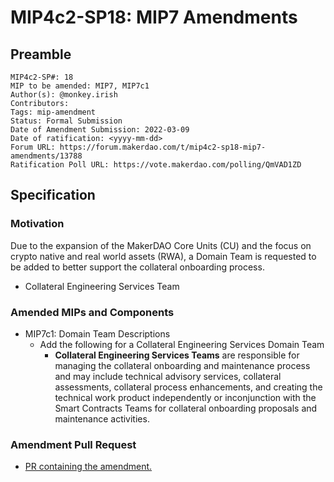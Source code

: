 # MIP4c2-SP18: MIP7 Amendments

## Preamble

```
MIP4c2-SP#: 18
MIP to be amended: MIP7, MIP7c1
Author(s): @monkey.irish
Contributors:
Tags: mip-amendment
Status: Formal Submission
Date of Amendment Submission: 2022-03-09
Date of ratification: <yyyy-mm-dd>
Forum URL: https://forum.makerdao.com/t/mip4c2-sp18-mip7-amendments/13788
Ratification Poll URL: https://vote.makerdao.com/polling/QmVAD1ZD
```
## Specification

### Motivation

Due to the expansion of the MakerDAO Core Units (CU) and the focus on crypto native and real world assets (RWA), a Domain Team is requested to be added to better support the collateral onboarding process.
- Collateral Engineering Services Team

### Amended MIPs and Components

- MIP7c1: Domain Team Descriptions
    - Add the following for a Collateral Engineering Services Domain Team
        - **Collateral Engineering Services Teams** are responsible for managing the collateral onboarding and maintenance process and may include technical advisory services, collateral assessments, collateral process enhancements, and creating the technical work product independently or inconjunction with the Smart Contracts Teams for collateral onboarding proposals and maintenance activities.

### Amendment Pull Request

- [PR containing the amendment.](https://github.com/makerdao/mips/pull/489)
